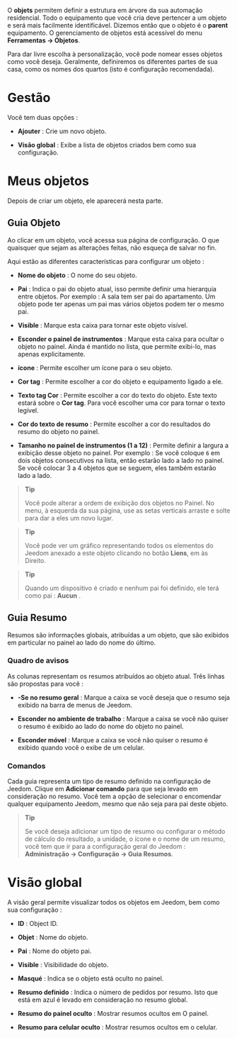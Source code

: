 O **objets** permitem definir a estrutura em árvore da sua automação residencial.
Todo o equipamento que você cria deve pertencer a um objeto e
será mais facilmente identificável. Dizemos então que o objeto
é o **parent** equipamento. O gerenciamento de objetos está acessível
do menu **Ferramentas → Objetos**.

Para dar livre escolha à personalização, você pode nomear esses
objetos como você deseja. Geralmente, definiremos os diferentes
partes de sua casa, como os nomes dos quartos (isto é
configuração recomendada).

Gestão 
=======

Você tem duas opções :

-   **Ajouter** : Crie um novo objeto.

-   **Visão global** : Exibe a lista de objetos criados
    bem como sua configuração.

Meus objetos 
==========

Depois de criar um objeto, ele aparecerá nesta parte.

Guia Objeto 
------------

Ao clicar em um objeto, você acessa sua página de configuração. O que
quaisquer que sejam as alterações feitas, não esqueça de salvar no
fin.

Aqui estão as diferentes características para configurar um objeto :

-   **Nome do objeto** : O nome do seu objeto.

-   **Pai** : Indica o pai do objeto atual, isso permite
    definir uma hierarquia entre objetos. Por exemplo : A sala tem
    ser pai do apartamento. Um objeto pode ter apenas um pai
    mas vários objetos podem ter o mesmo pai.

-   **Visible** : Marque esta caixa para tornar este objeto visível.

-   **Esconder o painel de instrumentos** : Marque esta caixa para ocultar
    o objeto no painel. Ainda é mantido no
    lista, que permite exibi-lo, mas apenas
    explicitamente.

-   **ícone** : Permite escolher um ícone para o seu objeto.

-   **Cor tag** : Permite escolher a cor do objeto e
    equipamento ligado a ele.

-   **Texto tag Cor** : Permite escolher a cor do texto
    do objeto. Este texto estará sobre o **Cor tag**. Para você
    escolher uma cor para tornar o texto legível.

-   **Cor do texto de resumo** : Permite escolher a cor do
    resultados do resumo do objeto no painel.

-   **Tamanho no painel de instrumentos (1 a 12)** : Permite definir a largura
    a exibição desse objeto no painel. Por exemplo : Se você
    coloque `6` em dois objetos consecutivos na lista, então
    estarão lado a lado no painel. Se você colocar 3 a 4
    objetos que se seguem, eles também estarão lado a lado.

> **Tip**
>
> Você pode alterar a ordem de exibição dos objetos no Painel.
> No menu, à esquerda da sua página, use as setas verticais
> arraste e solte para dar a eles um novo lugar.

> **Tip**
>
> Você pode ver um gráfico representando todos os elementos do Jeedom
> anexado a este objeto clicando no botão **Liens**, em às
> Direito.

> **Tip**
>
> Quando um dispositivo é criado e nenhum pai foi definido, ele
> terá como pai : **Aucun** .

Guia Resumo 
-------------

Resumos são informações globais, atribuídas a um objeto, que
são exibidos em particular no painel ao lado do nome do último.

### Quadro de avisos 

As colunas representam os resumos atribuídos ao objeto atual. Três
linhas são propostas para você :

-   **-Se no resumo geral** : Marque a caixa se você
    deseja que o resumo seja exibido na barra de menus
    de Jeedom.

-   **Esconder no ambiente de trabalho** : Marque a caixa se você não quiser
    o resumo é exibido ao lado do nome do objeto no painel.

-   **Esconder móvel** : Marque a caixa se você não quiser
    o resumo é exibido quando você o exibe de um celular.

### Comandos 

Cada guia representa um tipo de resumo definido na configuração
de Jeedom. Clique em **Adicionar comando** para que seja
levado em consideração no resumo. Você tem a opção de selecionar o
encomendar qualquer equipamento Jeedom, mesmo que não seja para
pai deste objeto.

> **Tip**
>
> Se você deseja adicionar um tipo de resumo ou configurar o
> método de cálculo do resultado, a unidade, o ícone e o nome de um resumo,
> você tem que ir para a configuração geral do Jeedom :
> **Administração → Configuração → Guia Resumos**.

Visão global 
==============

A visão geral permite visualizar todos os objetos em
Jeedom, bem como sua configuração :

-   **ID** : Object ID.

-   **Objet** : Nome do objeto.

-   **Pai** : Nome do objeto pai.

-   **Visible** : Visibilidade do objeto.

-   **Masqué** : Indica se o objeto está oculto no painel.

-   **Resumo definido** : Indica o número de pedidos por resumo. Isto
    que está em azul é levado em consideração no resumo global.

-   **Resumo do painel oculto** : Mostrar resumos ocultos em
    O painel.

-   **Resumo para celular oculto** : Mostrar resumos ocultos em
    o celular.


